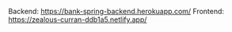Backend: https://bank-spring-backend.herokuapp.com/
Frontend: https://zealous-curran-ddb1a5.netlify.app/
